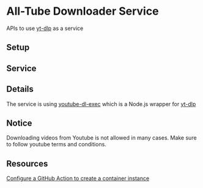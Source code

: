 # All-Tube Downloader Service

APIs to use [yt-dlp](https://github.com/yt-dlp/yt-dlp) as a service

## Setup

## Service

## Details

The service is using [youtube-dl-exec](https://www.npmjs.com/package/youtube-dl-exec) which is a Node.js wrapper for [yt-dlp](https://github.com/yt-dlp/yt-dlp)

## Notice

Downloading videos from Youtube is not allowed in many cases. Make sure to follow youtube terms and conditions.

## Resources

[Configure a GitHub Action to create a container instance](https://learn.microsoft.com/en-us/azure/container-instances/container-instances-github-action)
